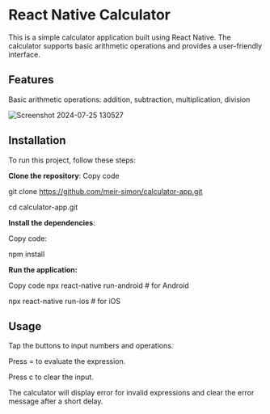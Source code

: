 # React Native Calculator
This is a simple calculator application built using React Native. The calculator supports basic arithmetic operations and provides a user-friendly interface.

## Features
Basic arithmetic operations: addition,
subtraction,
multiplication,
division

![Screenshot 2024-07-25 130527](https://github.com/user-attachments/assets/aee62b95-eb49-4d0d-8850-7b9cbf555a6e)

## Installation
To run this project, follow these steps:

**Clone the repository**:
Copy code

git clone https://github.com/meir-simon/calculator-app.git

cd calculator-app.git

**Install the dependencies**:

Copy code:

npm install

**Run the application:**

Copy code
npx react-native run-android # for Android

npx react-native run-ios     # for iOS
## Usage
Tap the buttons to input numbers and operations.

Press = to evaluate the expression.

Press c to clear the input.

The calculator will display error for invalid expressions and clear the error message after a short delay.
